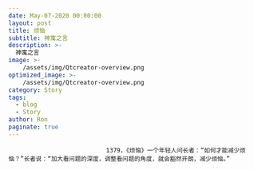 ```yaml
---
date: May-07-2020 00:00:00
layout: post
title: 烦恼
subtitle: 神寓之言
description: >-
  神寓之言
image: >-
    /assets/img/Qtcreator-overview.png
optimized_image: >-
    /assets/img/Qtcreator-overview.png
category: Story
tags:
  - blog
  - Story
author: Ron
paginate: true
---
```


							　　1379，《烦恼》一个年轻人问长者：“如何才能减少烦恼？”长者说：“加大看问题的深度，调整看问题的角度，就会豁然开朗，减少烦恼。”
							
							
						